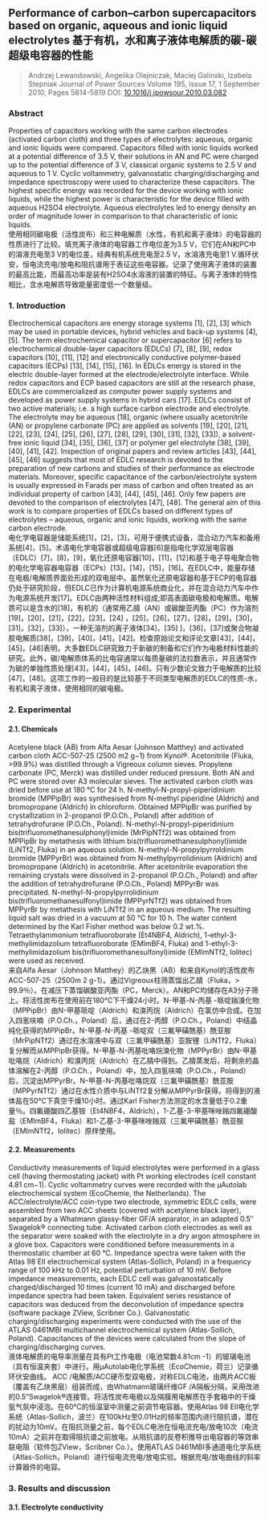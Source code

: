 ## Performance of carbon–carbon supercapacitors based on organic, aqueous and ionic liquid electrolytes 基于有机，水和离子液体电解质的碳-碳超级电容器的性能

> Andrzej Lewandowski, Angelika Olejniczak, Maciej Galinski, Izabela Stepniak
> Journal of Power Sources Volume 195, Issue 17, 1 September 2010, Pages 5814-5819
> DOI: [10.1016/j.jpowsour.2010.03.082](https://doi.org/10.1016/j.jpowsour.2010.03.082)

### Abstract
Properties of capacitors working with the same carbon electrodes (activated carbon cloth) and three types of electrolytes: aqueous, organic and ionic liquids were compared. Capacitors filled with ionic liquids worked at a potential difference of 3.5 V, their solutions in AN and PC were charged up to the potential difference of 3 V, classical organic systems to 2.5 V and aqueous to 1 V. Cyclic voltammetry, galvanostatic charging/discharging and impedance spectroscopy were used to characterize these capacitors. The highest specific energy was recorded for the device working with ionic liquids, while the highest power is characteristic for the device filled with aqueous H2SO4 electrolyte. Aqueous electrolytes led to energy density an order of magnitude lower in comparison to that characteristic of ionic liquids.  
使用相同碳电极（活性炭布）和三种电解质（水性，有机和离子液体）的电容器的性质进行了比较。填充离子液体的电容器工作电位差为3.5 V，它们在AN和PC中的溶液充电至3 V的电位差，经典有机系统充电至2.5 V，水溶液充电至1 V.循环伏安，恒电流充电/放电和阻抗谱用于表征这些电容器。记录了使用离子液体的装置的最高比能，而最高功率是装有H2SO4水溶液的装置的特征。与离子液体的特性相比，含水电解质导致能量密度低一个数量级。

### 1. Introduction
Electrochemical capacitors are energy storage systems [1], [2], [3] which may be used in portable devices, hybrid vehicles and back-up systems [4], [5]. The term electrochemical capacitor or supercapacitor [6] refers to electrochemical double-layer capacitors (EDLCs) [7], [8], [9], redox capacitors [10], [11], [12] and electronically conductive polymer-based capacitors (ECPs) [13], [14], [15], [16]. In EDLCs energy is stored in the electric double-layer formed at the electrode/electrolyte interface. While redox capacitors and ECP based capacitors are still at the research phase, EDLCs are commercialized as computer power supply systems and developed as power supply systems in hybrid cars [17]. EDLCs consist of two active materials; i.e. a high surface carbon electrode and electrolyte. The electrolyte may be aqueous [18], organic (where usually acetonitrile (AN) or propylene carbonate (PC) are applied as solvents [19], [20], [21], [22], [23], [24], [25], [26], [27], [28], [29], [30], [31], [32], [33]), a solvent-free ionic liquid [34], [35], [36], [37] or polymer gel electrolyte [38], [39], [40], [41], [42]. Inspection of original papers and review articles [43], [44], [45], [46] suggests that most of EDLC research is devoted to the preparation of new carbons and studies of their performance as electrode materials. Moreover, specific capacitance of the carbon/electrolyte system is usually expressed in Farads per mass of carbon and often treated as an individual property of carbon [43], [44], [45], [46]. Only few papers are devoted to the comparison of electrolytes [47], [48]. The general aim of this work is to compare properties of EDLCs based on different types of electrolytes – aqueous, organic and ionic liquids, working with the same carbon electrode.  
电化学电容器是储能系统[1]，[2]，[3]，可用于便携式设备，混合动力汽车和备用系统[4]，[5]。术语电化学电容器或超级电容器[6]是指电化学双层电容器（EDLC）[7]，[8]，[9]，氧化还原电容器[10]，[11]，[12]和基于电子导电聚合物的电化学电容器电容器（ECPs）[13]，[14]，[15]，[16]。在EDLC中，能量存储在电极/电解质界面处形成的双电层中。虽然氧化还原电容器和基于ECP的电容器仍处于研究阶段，但EDLC已作为计算机电源系统商业化，并在混合动力汽车中作为电源系统开发[17]。EDLC由两种活性材料组成;即高表面碳电极和电解质。电解质可以是含水的[18]，有机的（通常用乙腈（AN）或碳酸亚丙酯（PC）作为溶剂[19]，[20]，[21]，[22]，[23]，[24] ，[25]，[26]，[27]，[28]，[29]，[30]，[31]，[32]，[33]），一种无溶剂的离子液体[34]，[35] ]，[36]，[37]或聚合物凝胶电解质[38]，[39]，[40]，[41]，[42]。检查原始论文和评论文章[43]，[44]，[45]，[46]表明，大多数EDLC研究致力于新碳的制备和它们作为电极材料性能的研究。此外，碳/电解质体系的比电容通常以每质量碳的法拉数表示，并且通常作为碳的单独性质处理[43]，[44]，[45]，[46]。只有少数论文致力于电解质的比较[47]，[48]。这项工作的一般目的是比较基于不同类型电解质的EDLC的性质-水，有机和离子液体，使用相同的碳电极。

### 2. Experimental
#### 2.1. Chemicals
Acetylene black (AB) from Alfa Aesar (Johnson Matthey) and activated carbon cloth ACC-507-25 (2500 m2 g−1) from Kynol®. Acetonitrile (Fluka, >99.9%) was distilled through a Vigreoux column sieves. Propylene carbonate (PC, Merck) was distilled under reduced pressure. Both AN and PC were stored over A3 molecular sieves. The activated carbon cloth was dried before use at 180 °C for 24 h. N-methyl-N-propyl-piperidinium bromide (MPPipBr) was synthesised from N-methyl piperidine (Aldrich) and bromopropane (Aldrich) in chloroform. Obtained MPPipBr was purified by crystallization in 2-propanol (P.O.Ch., Poland) after addition of tetrahydrofurane (P.O.Ch., Poland). N-methyl-N-propyl-piperidinium bis(trifluoromethanesulphonyl)imide (MrPipNTf2) was obtained from MPPipBr by metathesis with lithium bis(trifluoromethanesulphonyl)imide (LiNTf2, Fluka) in an aqueous solution. N-methyl-N-propylpyrroldinium bromide (MPPyrBr) was obtained from N-methylpyrrolidinium (Aldrich) and bromopropane (Aldrich) in acetonitrile. After acetonitrile evaporation the remaining crystals were dissolved in 2-propanol (P.O.Ch., Poland) and after the addition of tetrahydrofurane (P.O.Ch., Poland) MPPyrBr was precipitated. N-methyl-N-propylpyrrolidinium bis(trifluoromethanesulfonyl)imide (MPPyrNTf2) was obtained from MPPyrBr by metathesis with LiNTf2 in an aqueous medium. The resulting liquid salt was dried in a vacuum at 50 °C for 10 h. The water content determined by the Karl Fisher method was below 0.2 wt.%. Tetraethylammonium tetrafluoroborate (Et4NBF4, Aldrich), 1-ethyl-3-methylimidazolium tetrafluoroborate (EMImBF4, Fluka) and 1-ethyl-3-methylimidazolium bis(trifluoromethanesulfonyl)imide (EMImNTf2, Iolitec) were used as received.  
来自Alfa Aesar（Johnson Matthey）的乙炔黑（AB）和来自Kynol的活性炭布ACC-507-25（2500m 2 g-1）。通过Vigreoux柱筛蒸馏出乙腈（Fluka，> 99.9％）。在减压下蒸馏碳酸亚丙酯（PC，Merck）。AN和PC均储存在A3分子筛上。将活性炭布在使用前在180℃下干燥24小时。N-甲基-N-丙基 -哌啶鎓溴化物（MPPipBr）由N-甲基哌啶（Aldrich）和溴丙烷（Aldrich）在氯仿中合成。在加入四氢呋喃（P.O.Ch.，Poland）后，通过在2-丙醇（P.O.Ch.，Poland）中结晶纯化获得的MPPipBr。N-甲基-N-丙基 -哌啶双（三氟甲磺酰基）酰亚胺（MrPipNTf2）通过在水溶液中与双（三氟甲磺酰基）亚胺锂（LiNTf2，Fluka）复分解而从MPPipBr获得。N-甲基-N-丙基吡咯烷溴化物（MPPyrBr）由N-甲基吡咯烷（Aldrich）和溴丙烷（Aldrich）在乙腈中得到。乙腈蒸发后，将剩余的晶体溶解在2-丙醇（P.O.Ch.，Poland）中，加入四氢呋喃（P.O.Ch.，Poland）后，沉淀出MPPyrBr。N-甲基-N-丙基吡咯烷双（三氟甲磺酰基）酰亚胺（MPPyrNTf2）通过在水性介质中与LiNTf2复分解从MPPyrBr获得。将得到的液体盐在50℃下真空干燥10小时。通过Karl Fisher方法测定的水含量低于0.2重量％。四氟硼酸四乙基铵（Et4NBF4，Aldrich），1-乙基-3-甲基咪唑鎓四氟硼酸盐（EMImBF4，Fluka）和1-乙基-3-甲基咪唑鎓双（三氟甲磺酰基）酰亚胺（EMImNTf2，Iolitec）原样使用。

#### 2.2. Measurements
Conductivity measurements of liquid electrolytes were performed in a glass cell (having thermostating jacket) with Pt working electrodes (cell constant 4.81 cm−1). Cyclic voltammetry curves were recorded with the μAutolab electrochemical system (EcoChemie, the Netherlands). The ACC/electrolyte/ACC coin-type two electrode, symmetric EDLC cells, were assembled from two ACC sheets (covered with acetylene black layer), separated by a Whatmann glassy-fiber GF/A separator, in an adapted 0.5″ Swagelok® connecting tube. Activated carbon cloth electrodes as well as the separator were soaked with the electrolyte in a dry argon atmosphere in a glove box. Capacitors were conditioned before measurements in a thermostatic chamber at 60 °C. Impedance spectra were taken with the Atlas 98 EII electrochemical system (Atlas-Sollich, Poland) in a frequency range of 100 kHz to 0.01 Hz, potential perturbation of 10 mV. Before impedance measurements, each EDLC cell was galvanostatically charged/discharged 10 times (current 10 mA) and discharged before impedance spectra had been taken. Equivalent series resistance of capacitors was deduced from the deconvolution of impedance spectra (software package ZView, Scribner Co.). Galvanostatic charging/discharging experiments were conducted with the use of the ATLAS 0461MBI multichannel electrochemical system (Atlas-Sollich, Poland). Capacitances of the devices were calculated from the slope of charging/discharging curves.  
液体电解质的电导率测量在具有Pt工作电极（电池常数4.81cm -1）的玻璃电池（具有恒温夹套）中进行。用μAutolab电化学系统（EcoChemie，荷兰）记录循环伏安曲线。 ACC /电解质/ACC硬币型双电极，对称EDLC电池，由两片ACC板（覆盖有乙炔黑层）组装而成，由Whatmann玻璃纤维GF /A隔板分隔，采用改进的0.5“Swagelok®连接管。将活性炭布电极以及隔膜用电解质在手套箱中的干燥氩气氛中浸泡。在60℃的恒温室中测量之前调节电容器。使用Atlas 98 EII电化学系统（Atlas-Sollich，波兰）在100kHz至0.01Hz的频率范围内进行阻抗谱，潜在的扰动为10mV。在阻抗测量之前，每个EDLC电池在恒电流充电/放电10次（电流10mA）之前并在取得阻抗谱之前放电。从阻抗谱的反卷积推导出电容器的等效串联电阻（软件包ZView，Scribner Co.）。使用ATLAS 0461MBI多通道电化学系统（Atlas-Sollich，Poland）进行恒电流充电/放电实验。根据充电/放电曲线的斜率计算器件的电容。

### 3. Results and discussion
#### 3.1. Electrolyte conductivity
